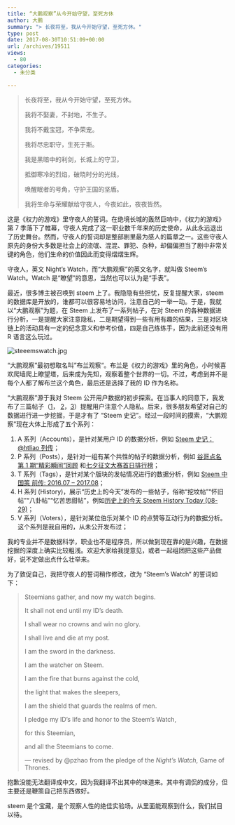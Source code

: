 ```yaml
---
title: “大鹏观察”从今开始守望，至死方休
author: 大鹏
summary: "> 长夜将至，我从今开始守望，至死方休。"
type: post
date: 2017-08-30T10:51:09+00:00
url: /archives/19511
views:
  - 80
categories:
  - 未分类

---
```

> 长夜将至，我从今开始守望，至死方休。
> 
> 我将不娶妻，不封地，不生子。
> 
> 我将不戴宝冠，不争荣宠。
> 
> 我将尽忠职守，生死于斯。
> 
> 我是黑暗中的利剑，长城上的守卫，
> 
> 抵御寒冷的烈焰，破晓时分的光线，
> 
> 唤醒眠者的号角，守护王国的坚盾。
> 
> 我将生命与荣耀献给守夜人，今夜如此，夜夜皆然。

这是《权力的游戏》里守夜人的誓词。在绝境长城的轰然巨响中，《权力的游戏》第 7 季落下了帷幕，守夜人完成了这一职业数千年来的历史使命，从此永远退出了历史舞台。然而，守夜人的誓词却是整部剧里最为感人的篇章之一。这些守夜人原先的身份大多数是社会上的流氓、混混、罪犯、杂种，却偏偏担当了剧中非常关键的角色，他们生命的价值因此而变得熠熠生辉。

守夜人，英文 Night&#8217;s Watch，而“大鹏观察”的英文名字，就叫做 Steem&#8217;s Watch。Watch 是“瞭望”的意思，当然也可以认为是“手表”。

最近，很多博主被召唤到 steem 上了。我隐隐有些担忧，反复提醒大家，steem 的数据库是开放的，谁都可以很容易地访问，注意自己的一举一动。于是，我就以“大鹏观察”为题，在 Steem 上发布了一系列帖子，在对 Steem 的各种数据进行分析，一是提醒大家注意隐私，二是期望得到一些有用有趣的结果，三是对区块链上的活动具有一定的纪念意义和参考价值，四是自己练练手，因为此前还没有用 R 语言这么玩过。

![steeemswatch.jpg][1]

“大鹏观察”最初想取名叫”布兰观察“。布兰是《权力的游戏》里的角色，小时候喜欢爬墙爬上瞭望塔，后来成为先知，观察着整个世界的一切。不过，考虑到并不是每个人都了解布兰这个角色，最后还是选择了我的 ID 作为名称。

“大鹏观察”源于我对 Steem 公开用户数据的初步探索。在当事人的同意下，我发布了三篇帖子（[1][2]， [2][3]，[3][4]）提醒用户注意个人隐私。后来，很多朋友希望对自己的数据进行进一步挖掘，于是才有了 “Steem 史记”。经过一段时间的摸索，“大鹏观察”现在大体上形成了五个系列：

  1. A 系列（Accounts），是针对某用户 ID 的数据分析，例如 [Steem 史记： @htliao 列传][5]；
  2. P 系列（Posts），是针对一组有某个共性的帖子的数据分析，例如 [谷哥点名第 1 期“精彩瞬间”回顾][6] 和[七夕征文大赛首日排行榜][7]；
  3. T 系列（Tags），是针对某个版块的发帖情况进行的数据分析，例如 [Steem 中国策 前传: 2016.07 &#8211; 2017.08][8]；
  4. H 系列 (History)，展示“历史上的今天”发布的一些帖子，俗称“挖坟帖”“怀旧帖”“八卦帖”“忆苦思甜帖”，例如[历史上的今天 Steem History Today (08-29)][9]；
  5. V 系列（Voters），是针对某位伯乐对某个 ID 的点赞等互动行为的数据分析。这个系列是我自用的，从未公开发布过；

我的专业并不是数据科学，职业也不是程序员，所以做到现在靠的是兴趣，在数据挖掘的深度上确实比较粗浅。欢迎大家给我提意见，或者一起组团把这些产品做好，说不定做出点什么壮举来。

为了敦促自己，我把守夜人的誓词稍作修改，改为 “Steem&#8217;s Watch“ 的誓词如下：

> Steemians gather, and now my watch begins.
> 
> It shall not end until my ID&#8217;s death.
> 
> I shall wear no crowns and win no glory.
> 
> I shall live and die at my post.
> 
> I am the sword in the darkness.
> 
> I am the watcher on Steem.
> 
> I am the fire that burns against the cold,
> 
> the light that wakes the sleepers,
> 
> I am the shield that guards the realms of men.
> 
> I pledge my ID&#8217;s life and honor to the Steem&#8217;s Watch,
> 
> for this Steemian,
> 
> and all the Steemians to come.
> 
> &#8212; revised by @pzhao from the pledge of the _Night&#8217;s Watch_, Game of Thrones.

抱歉没能无法翻译成中文，因为我翻译不出其中的味道来。其中有调侃的成分，但主要还是鞭策自己把东西做好。

steem 是个宝藏，是个观察人性的绝佳实验场。从里面能观察到什么，我们拭目以待。

 [1]: https://steemitimages.com/DQmcb7aRC48F9FZ3XiZYjvMKWZnf5H3u2GnTSPxaEsTMooL/steeemswatch.jpg
 [2]: https://steemit.com/cn/@dapeng/steemit
 [3]: https://steemit.com/cn/@dapeng/steem-a-preliminary-analysis-of-a-steem-id-s-data
 [4]: https://steemit.com/cn/@dapeng/no-1s-of-his-steem-posts-steem
 [5]: https://steemit.com/cn/@dapeng/steem-htliao-steem-s-watch-a2
 [6]: https://steemit.com/cn/@dapeng/steem-watch-p1
 [7]: https://steemit.com/cn/@dapeng/08-26
 [8]: https://steemit.com/cn/@dapeng/steem-2016-07-2017-08-steem-s-watch-tcn0
 [9]: https://steemit.com/cn/@pzhao/steem-anniversaries-steem-s-watch-08-29
